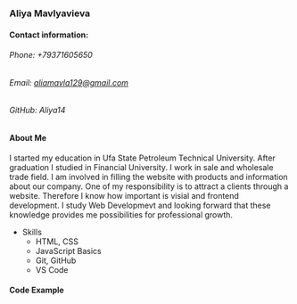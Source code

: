 ### Aliya Mavlyavieva

#### Contact information:
###### Phone: +79371605650
###### Email: aliamavla129@gmail.com
###### GitHub: Aliya14

#### About Me
I started my education in Ufa State Petroleum Technical University. After graduation I studied in Financial University.
I work in sale and wholesale trade field. I am involved in filling the website with products and information about our company. One of my responsibility is to attract a clients through a website. Therefore I know how important is visial and frontend development. I study Web Developmevt and looking forward that these knowledge  provides me possibilities for professional growth.

* Skills
  * HTML, CSS
  * JavaScript Basics
  * Git, GitHub
  * VS Code

#### Code Example
